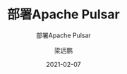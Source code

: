 ---
layout:     post 
title:      "部署Apache Pulsar"
subtitle:   "部署Apache Pulsar"
description: " "
date:       2021-02-07
author:     "梁远鹏"
image: "https://res.cloudinary.com/lyp/image/upload/v1612709780/hugo/blog.github.io/pexels-matt-hardy-2568001.jpg"
published: false
tags:
    - CloudNative
    - Pulsar
categories: 
    - TECH
---